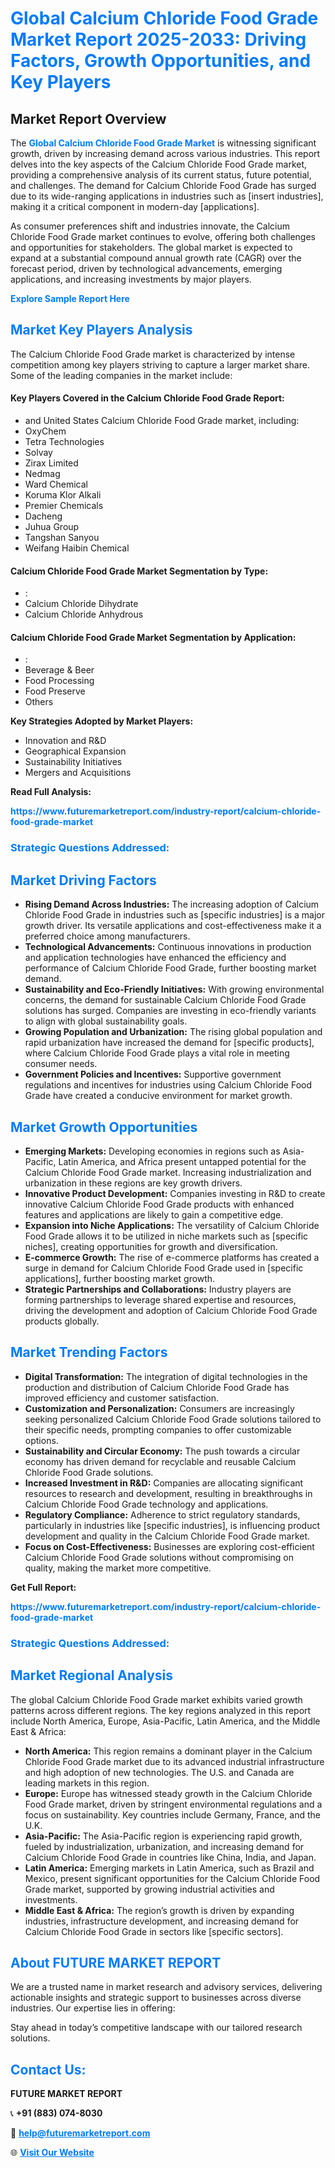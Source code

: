 <h1 style="color: #007BFF;">Global Calcium Chloride Food Grade Market Report 2025-2033: Driving Factors, Growth Opportunities, and Key Players</h1>

<section id="overview">
<h2>Market Report Overview</h2>
<p>The <a href="https://www.futuremarketreport.com/industry-report/calcium-chloride-food-grade-market" style="color: #007BFF; text-decoration: none;"><strong>Global Calcium Chloride Food Grade Market</strong></a> is witnessing significant growth, driven by increasing demand across various industries. This report delves into the key aspects of the Calcium Chloride Food Grade market, providing a comprehensive analysis of its current status, future potential, and challenges. The demand for Calcium Chloride Food Grade has surged due to its wide-ranging applications in industries such as [insert industries], making it a critical component in modern-day [applications].</p>
<p>As consumer preferences shift and industries innovate, the Calcium Chloride Food Grade market continues to evolve, offering both challenges and opportunities for stakeholders. The global market is expected to expand at a substantial compound annual growth rate (CAGR) over the forecast period, driven by technological advancements, emerging applications, and increasing investments by major players.</p>
</section>

<section id="overview">
<p><a href="https://www.futuremarketreport.com/request-sample/reportId=58969" style="color: #007BFF; text-decoration: none;"><strong>Explore Sample Report Here</strong></a></p>
</section>

<section id="key-players">
<h2 style="color: #007BFF;">Market Key Players Analysis</h2>
<p>The Calcium Chloride Food Grade market is characterized by intense competition among key players striving to capture a larger market share. Some of the leading companies in the market include:</p>
<h4>Key Players Covered in the Calcium Chloride Food Grade Report:</h4>
<ul><li>and United States Calcium Chloride Food Grade market, including:</li><li>OxyChem</li><li>Tetra Technologies</li><li>Solvay</li><li>Zirax Limited</li><li>Nedmag</li><li>Ward Chemical</li><li>Koruma Klor Alkali</li><li>Premier Chemicals</li><li>Dacheng</li><li>Juhua Group</li><li>Tangshan Sanyou</li><li>Weifang Haibin Chemical</li></ul>
<h4>Calcium Chloride Food Grade Market Segmentation by Type:</h4>
<ul><li>:</li><li>Calcium Chloride Dihydrate</li><li>Calcium Chloride Anhydrous</li></ul>

<h4>Calcium Chloride Food Grade Market Segmentation by Application:</h4>
<ul><li>:</li><li>Beverage &amp; Beer</li><li>Food Processing</li><li>Food Preserve</li><li>Others</li></ul>
<p><strong>Key Strategies Adopted by Market Players:</strong></p>
<ul>
<li>Innovation and R&D</li>
<li>Geographical Expansion</li>
<li>Sustainability Initiatives</li>
<li>Mergers and Acquisitions</li>
</ul>
</section>

<section>
<p><strong>Read Full Analysis: </strong></p><a href="https://www.futuremarketreport.com/industry-report/calcium-chloride-food-grade-market" style="color: #007BFF; text-decoration: none;"><strong>https://www.futuremarketreport.com/industry-report/calcium-chloride-food-grade-market</strong></a>
<h3 style="color: #007BFF;">Strategic Questions Addressed:</h3>
</section>

<section id="driving-factors">
<h2 style="color: #007BFF;">Market Driving Factors</h2>
<ul>
<li><strong>Rising Demand Across Industries:</strong> The increasing adoption of Calcium Chloride Food Grade in industries such as [specific industries] is a major growth driver. Its versatile applications and cost-effectiveness make it a preferred choice among manufacturers.</li>
<li><strong>Technological Advancements:</strong> Continuous innovations in production and application technologies have enhanced the efficiency and performance of Calcium Chloride Food Grade, further boosting market demand.</li>
<li><strong>Sustainability and Eco-Friendly Initiatives:</strong> With growing environmental concerns, the demand for sustainable Calcium Chloride Food Grade solutions has surged. Companies are investing in eco-friendly variants to align with global sustainability goals.</li>
<li><strong>Growing Population and Urbanization:</strong> The rising global population and rapid urbanization have increased the demand for [specific products], where Calcium Chloride Food Grade plays a vital role in meeting consumer needs.</li>
<li><strong>Government Policies and Incentives:</strong> Supportive government regulations and incentives for industries using Calcium Chloride Food Grade have created a conducive environment for market growth.</li>
</ul>
</section>

<section id="growth-opportunities">
<h2 style="color: #007BFF;">Market Growth Opportunities</h2>
<ul>
<li><strong>Emerging Markets:</strong> Developing economies in regions such as Asia-Pacific, Latin America, and Africa present untapped potential for the Calcium Chloride Food Grade market. Increasing industrialization and urbanization in these regions are key growth drivers.</li>
<li><strong>Innovative Product Development:</strong> Companies investing in R&D to create innovative Calcium Chloride Food Grade products with enhanced features and applications are likely to gain a competitive edge.</li>
<li><strong>Expansion into Niche Applications:</strong> The versatility of Calcium Chloride Food Grade allows it to be utilized in niche markets such as [specific niches], creating opportunities for growth and diversification.</li>
<li><strong>E-commerce Growth:</strong> The rise of e-commerce platforms has created a surge in demand for Calcium Chloride Food Grade used in [specific applications], further boosting market growth.</li>
<li><strong>Strategic Partnerships and Collaborations:</strong> Industry players are forming partnerships to leverage shared expertise and resources, driving the development and adoption of Calcium Chloride Food Grade products globally.</li>
</ul>
</section>

<section id="trending-factors">
<h2 style="color: #007BFF;">Market Trending Factors</h2>
<ul>
<li><strong>Digital Transformation:</strong> The integration of digital technologies in the production and distribution of Calcium Chloride Food Grade has improved efficiency and customer satisfaction.</li>
<li><strong>Customization and Personalization:</strong> Consumers are increasingly seeking personalized Calcium Chloride Food Grade solutions tailored to their specific needs, prompting companies to offer customizable options.</li>
<li><strong>Sustainability and Circular Economy:</strong> The push towards a circular economy has driven demand for recyclable and reusable Calcium Chloride Food Grade solutions.</li>
<li><strong>Increased Investment in R&D:</strong> Companies are allocating significant resources to research and development, resulting in breakthroughs in Calcium Chloride Food Grade technology and applications.</li>
<li><strong>Regulatory Compliance:</strong> Adherence to strict regulatory standards, particularly in industries like [specific industries], is influencing product development and quality in the Calcium Chloride Food Grade market.</li>
<li><strong>Focus on Cost-Effectiveness:</strong> Businesses are exploring cost-efficient Calcium Chloride Food Grade solutions without compromising on quality, making the market more competitive.</li>
</ul>
</section>

<section>
<p><strong>Get Full Report: </strong></p><a href="https://www.futuremarketreport.com/industry-report/calcium-chloride-food-grade-market" style="color: #007BFF; text-decoration: none;"><strong>https://www.futuremarketreport.com/industry-report/calcium-chloride-food-grade-market</strong></a>
<h3 style="color: #007BFF;">Strategic Questions Addressed:</h3>
</section>


<section id="regional-analysis">
<h2 style="color: #007BFF;">Market Regional Analysis</h2>
<p>The global Calcium Chloride Food Grade market exhibits varied growth patterns across different regions. The key regions analyzed in this report include North America, Europe, Asia-Pacific, Latin America, and the Middle East & Africa:</p>
<ul>
<li><strong>North America:</strong> This region remains a dominant player in the Calcium Chloride Food Grade market due to its advanced industrial infrastructure and high adoption of new technologies. The U.S. and Canada are leading markets in this region.</li>
<li><strong>Europe:</strong> Europe has witnessed steady growth in the Calcium Chloride Food Grade market, driven by stringent environmental regulations and a focus on sustainability. Key countries include Germany, France, and the U.K.</li>
<li><strong>Asia-Pacific:</strong> The Asia-Pacific region is experiencing rapid growth, fueled by industrialization, urbanization, and increasing demand for Calcium Chloride Food Grade in countries like China, India, and Japan.</li>
<li><strong>Latin America:</strong> Emerging markets in Latin America, such as Brazil and Mexico, present significant opportunities for the Calcium Chloride Food Grade market, supported by growing industrial activities and investments.</li>
<li><strong>Middle East & Africa:</strong> The region’s growth is driven by expanding industries, infrastructure development, and increasing demand for Calcium Chloride Food Grade in sectors like [specific sectors].</li>
</ul>
</section>

<footer>
<h2 style="color: #007BFF;">About FUTURE MARKET REPORT</h2>
<p>We are a trusted name in market research and advisory services, delivering actionable insights and strategic support to businesses across diverse industries. Our expertise lies in offering:</p>

<p>Stay ahead in today’s competitive landscape with our tailored research solutions.</p>

<h2 style="color: #007BFF;">Contact Us:</h2>
<p><strong>FUTURE MARKET REPORT</strong></p>
<p>📞 <strong>+91 (883) 074-8030</strong></p>
<p>📧 <strong><a href="mailto:help@futuremarketreport.com" style="color: #007BFF;">help@futuremarketreport.com</a></strong></p>
<p>🌐 <strong><a href="https://www.futuremarketreport.com/" style="color: #007BFF;">Visit Our Website</a></strong></p>
</footer>